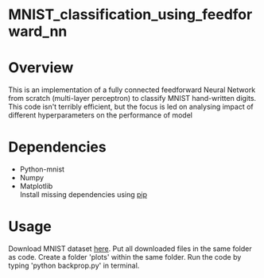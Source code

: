 # MNIST_classification_using_feedforward_nn
# Overview
This is an implementation of a fully connected feedforward Neural Network from scratch (multi-layer perceptron) to classify MNIST hand-written digits. This code isn't terribly efficient, but the focus is led on analysing impact of different hyperparameters on the performance of model
# Dependencies
* Python-mnist
* Numpy
* Matplotlib  
Install missing dependencies using [pip](https://pip.pypa.io/en/stable/)
# Usage
Download MNIST dataset [here](http://yann.lecun.com/exdb/mnist/). Put all downloaded files in the same folder as code. Create a folder 'plots' within the same folder. Run the code by typing 'python backprop.py' in terminal.
